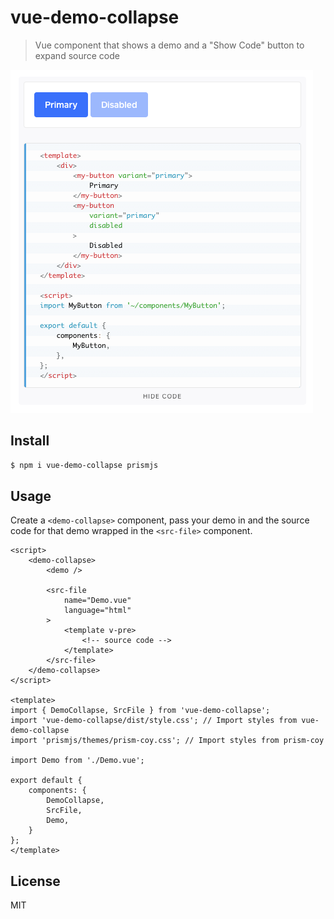 # vue-demo-collapse

> Vue component that shows a demo and a "Show Code" button to expand source code

<img src="/.github/screenshot.png">

## Install
```sh
$ npm i vue-demo-collapse prismjs
```

## Usage
Create a `<demo-collapse>` component, pass your demo in and the source code for that demo wrapped in the `<src-file>` component.
```vue
<script>
	<demo-collapse>
		<demo />

		<src-file
			name="Demo.vue"
			language="html"
		>
			<template v-pre>
				<!-- source code -->
			</template>
		</src-file>
	</demo-collapse>
</script>

<template>
import { DemoCollapse, SrcFile } from 'vue-demo-collapse';
import 'vue-demo-collapse/dist/style.css'; // Import styles from vue-demo-collapse
import 'prismjs/themes/prism-coy.css'; // Import styles from prism-coy

import Demo from './Demo.vue';

export default {
	components: {
		DemoCollapse,
		SrcFile,
		Demo,
	}
};
</template>

```

## License
MIT
